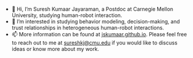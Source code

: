 - 👋 Hi, I’m Suresh Kumaar Jayaraman, a Postdoc at Carnegie Mellon University, studying human-robot interaction.
- 👀 I’m interested in studying behavior modeling, decision-making, and trust relationships in heterogeneous human-robot interactions.
- 📫 More information can be found at [jskumaar.github.io](https://jskumaar.github.io). Please feel free to reach out to me at sureshkj@cmu.edu if you would like to discuss ideas or know more about my work. 

